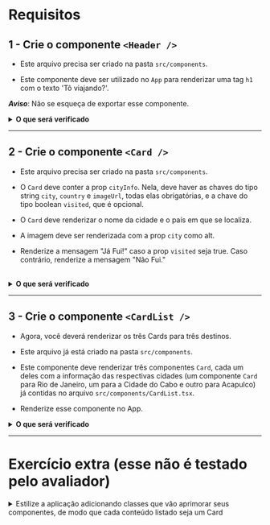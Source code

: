 # Requisitos

## 1 - Crie o componente `<Header />`

- Este arquivo precisa ser criado na pasta `src/components`.

- Este componente deve ser utilizado no `App` para renderizar uma tag `h1` com o texto 'Tô viajando?'.

**_Aviso_**: Não se esqueça de exportar esse componente.

<details>
  <summary><strong>O que será verificado</strong></summary><br />

- O componente tem uma tag `h1` com o texto 'Tô viajando?'.

- O componente `<Header />` está sendo renderizado no App corretamente.

</details>

---

## 2 - Crie o componente `<Card />`

- Este arquivo precisa ser criado na pasta `src/components`.

- O `Card` deve conter a prop `cityInfo`. Nela, deve haver as chaves do tipo string `city`, `country` e `imageUrl`, todas elas obrigatórias, e a chave do tipo boolean `visited`, que é opcional.

- O `Card` deve renderizar o nome da cidade e o país em que se localiza.
- A imagem deve ser renderizada com a prop `city` como alt.
- Renderize a mensagem "Já Fui!" caso a prop `visited` seja true. Caso contrário, renderize a mensagem "Não Fui."

<br />

<details>
  <summary><strong>O que será verificado</strong></summary><br />

- O componente renderiza as informações de uma cidade já visitada corretamente.

- Ao não passar a chave "visited" na prop "cityInfo", o componente renderiza a mensagem "Não Fui." ao invés de "Já Fui!".

</details>

---

## 3 - Crie o componente `<CardList />`

- Agora, você deverá renderizar os três Cards para três destinos.
- Este arquivo já está criado na pasta `src/components`.
- Este componente deve renderizar três componentes `Card`, cada um deles com a informação das respectivas cidades (um componente `Card` para Rio de Janeiro, um para a Cidade do Cabo e outro para Acapulco) já contidas no arquivo `src/components/CardList.tsx`.

- Renderize esse componente no App.

<details>
  <summary><strong>O que será verificado</strong></summary><br />

- Os cards de 'Rio de Janeiro', 'Cidade do Cabo' e 'Acapulco' são renderizados corretamente no componente `CardList`.

- O componente `CardList` está sendo renderizado no `App` corretamente.

</details>

---

# Exercício extra (esse não é testado pelo avaliador)

<details>
  <summary> Estilize a aplicação adicionando classes que vão aprimorar seus componentes, de modo que cada conteúdo listado seja um Card</summary><br />.

- Para adicionar uma classe de estilização a um elemento HTML, utilize o atributo className:

```js
<div className="card">...</div>
```

</details>
